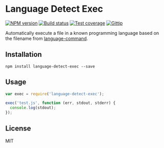 # Language Detect Exec

[![NPM version][npm-image]][npm-url]
[![Build status][travis-image]][travis-url]
[![Test coverage][coveralls-image]][coveralls-url]
[![Gittip][gittip-image]][gittip-url]

Automatically execute a file in a known programming language based on the filename from [language-command](https://github.com/blakeembrey/node-language-command).

## Installation

```
npm install language-detect-exec --save
```

## Usage

```javascript
var exec = require('language-detect-exec');

exec('test.js', function (err, stdout, stderr) {
  console.log(stdout);
});
```

## License

MIT

[npm-image]: https://img.shields.io/npm/v/language-detect-exec.svg?style=flat
[npm-url]: https://npmjs.org/package/language-detect-exec
[travis-image]: https://img.shields.io/travis/blakeembrey/node-language-detect-exec.svg?style=flat
[travis-url]: https://travis-ci.org/blakeembrey/node-language-detect-exec
[coveralls-image]: https://img.shields.io/coveralls/blakeembrey/node-language-detect-exec.svg?style=flat
[coveralls-url]: https://coveralls.io/r/blakeembrey/node-language-detect-exec?branch=master
[gittip-image]: https://img.shields.io/gittip/blakeembrey.svg?style=flat
[gittip-url]: https://www.gittip.com/blakeembrey
